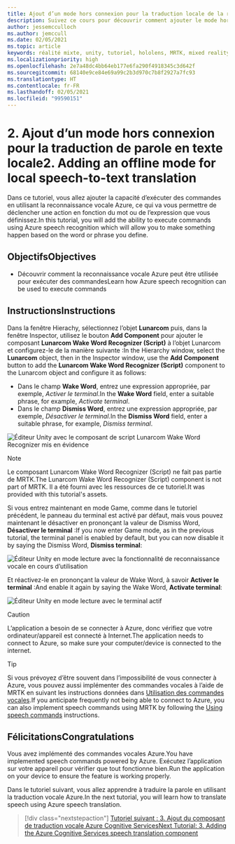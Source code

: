 ```yaml
---
title: Ajout d’un mode hors connexion pour la traduction locale de la reconnaissance vocale
description: Suivez ce cours pour découvrir comment ajouter le mode hors connexion pour la traduction par reconnaissance vocale locale dans les applications de réalité mixte.
author: jessemcculloch
ms.author: jemccull
ms.date: 02/05/2021
ms.topic: article
keywords: réalité mixte, unity, tutoriel, hololens, MRTK, mixed reality toolkit, UWP, ancres spatiales Azure, reconnaissance vocale, Windows 10
ms.localizationpriority: high
ms.openlocfilehash: 2e7a48dc4bb64eb177e6fa290f4918345c3d642f
ms.sourcegitcommit: 68140e9ce84e69a99c2b3d970c7b8f2927a7fc93
ms.translationtype: HT
ms.contentlocale: fr-FR
ms.lasthandoff: 02/05/2021
ms.locfileid: "99590151"
---
```

# <a name="2-adding-an-offline-mode-for-local-speech-to-text-translation"></a><span data-ttu-id="445c6-104">2. Ajout d’un mode hors connexion pour la traduction de parole en texte locale</span><span class="sxs-lookup"><span data-stu-id="445c6-104">2. Adding an offline mode for local speech-to-text translation</span></span>

<span data-ttu-id="445c6-105">Dans ce tutoriel, vous allez ajouter la capacité d’exécuter des commandes en utilisant la reconnaissance vocale Azure, ce qui va vous permettre de déclencher une action en fonction du mot ou de l’expression que vous définissez.</span><span class="sxs-lookup"><span data-stu-id="445c6-105">In this tutorial, you will add the ability to execute commands using Azure speech recognition which will allow you to make something happen based on the word or phrase you define.</span></span>

## <a name="objectives"></a><span data-ttu-id="445c6-106">Objectifs</span><span class="sxs-lookup"><span data-stu-id="445c6-106">Objectives</span></span>

* <span data-ttu-id="445c6-107">Découvrir comment la reconnaissance vocale Azure peut être utilisée pour exécuter des commandes</span><span class="sxs-lookup"><span data-stu-id="445c6-107">Learn how Azure speech recognition can be used to execute commands</span></span>

## <a name="instructions"></a><span data-ttu-id="445c6-108">Instructions</span><span class="sxs-lookup"><span data-stu-id="445c6-108">Instructions</span></span>

<span data-ttu-id="445c6-109">Dans la fenêtre Hierachy, sélectionnez l’objet **Lunarcom** puis, dans la fenêtre Inspector, utilisez le bouton **Add Component** pour ajouter le composant **Lunarcom Wake Word Recognizer (Script)** à l’objet Lunarcom et configurez-le de la manière suivante :</span><span class="sxs-lookup"><span data-stu-id="445c6-109">In the Hierarchy window, select the **Lunarcom** object, then in the Inspector window, use the **Add Component** button to add the **Lunarcom Wake Word Recognizer (Script)** component to the Lunarcom object and configure it as follows:</span></span>

* <span data-ttu-id="445c6-110">Dans le champ **Wake Word**, entrez une expression appropriée, par exemple, _Activer le terminal_.</span><span class="sxs-lookup"><span data-stu-id="445c6-110">In the **Wake Word** field, enter a suitable phrase, for example, _Activate terminal_.</span></span>
* <span data-ttu-id="445c6-111">Dans le champ **Dismiss Word**, entrez une expression appropriée, par exemple, _Désactiver le terminal_.</span><span class="sxs-lookup"><span data-stu-id="445c6-111">In the **Dismiss Word** field, enter a suitable phrase, for example, _Dismiss terminal_.</span></span>

![Éditeur Unity avec le composant de script Lunarcom Wake Word Recognizer mis en évidence](images/mrlearning-speech/tutorial2-section1-step1-1.png)

> [!NOTE]
> <span data-ttu-id="445c6-113">Le composant Lunarcom Wake Word Recognizer (Script) ne fait pas partie de MRTK.</span><span class="sxs-lookup"><span data-stu-id="445c6-113">The Lunarcom Wake Word Recognizer (Script) component is not part of MRTK.</span></span> <span data-ttu-id="445c6-114">Il a été fourni avec les ressources de ce tutoriel.</span><span class="sxs-lookup"><span data-stu-id="445c6-114">It was provided with this tutorial's assets.</span></span>

<span data-ttu-id="445c6-115">Si vous entrez maintenant en mode Game, comme dans le tutoriel précédent, le panneau du terminal est activé par défaut, mais vous pouvez maintenant le désactiver en prononçant la valeur de Dismiss Word, **Désactiver le terminal** :</span><span class="sxs-lookup"><span data-stu-id="445c6-115">If you now enter Game mode, as in the previous tutorial, the terminal panel is enabled by default, but you can now disable it by saying the Dismiss Word, **Dismiss terminal**:</span></span>

![Éditeur Unity en mode lecture avec la fonctionnalité de reconnaissance vocale en cours d’utilisation](images/mrlearning-speech/tutorial2-section1-step1-2.png)

<span data-ttu-id="445c6-117">Et réactivez-le en prononçant la valeur de Wake Word, à savoir **Activer le terminal** :</span><span class="sxs-lookup"><span data-stu-id="445c6-117">And enable it again by saying the Wake Word, **Activate terminal**:</span></span>

![Éditeur Unity en mode lecture avec le terminal actif](images/mrlearning-speech/tutorial2-section1-step1-3.png)

> [!CAUTION]
> <span data-ttu-id="445c6-119">L’application a besoin de se connecter à Azure, donc vérifiez que votre ordinateur/appareil est connecté à Internet.</span><span class="sxs-lookup"><span data-stu-id="445c6-119">The application needs to connect to Azure, so make sure your computer/device is connected to the internet.</span></span>

> [!TIP]
> <span data-ttu-id="445c6-120">Si vous prévoyez d’être souvent dans l’impossibilité de vous connecter à Azure, vous pouvez aussi implémenter des commandes vocales à l’aide de MRTK en suivant les instructions données dans [Utilisation des commandes vocales](mr-learning-base-09.md).</span><span class="sxs-lookup"><span data-stu-id="445c6-120">If you anticipate frequently not being able to connect to Azure, you can also implement speech commands using MRTK by following the [Using speech commands](mr-learning-base-09.md) instructions.</span></span>

## <a name="congratulations"></a><span data-ttu-id="445c6-121">Félicitations</span><span class="sxs-lookup"><span data-stu-id="445c6-121">Congratulations</span></span>

<span data-ttu-id="445c6-122">Vous avez implémenté des commandes vocales Azure.</span><span class="sxs-lookup"><span data-stu-id="445c6-122">You have implemented speech commands powered by Azure.</span></span> <span data-ttu-id="445c6-123">Exécutez l’application sur votre appareil pour vérifier que tout fonctionne bien.</span><span class="sxs-lookup"><span data-stu-id="445c6-123">Run the application on your device to ensure the feature is working properly.</span></span>

<span data-ttu-id="445c6-124">Dans le tutoriel suivant, vous allez apprendre à traduire la parole en utilisant la traduction vocale Azure.</span><span class="sxs-lookup"><span data-stu-id="445c6-124">In the next tutorial, you will learn how to translate speech using Azure speech translation.</span></span>

> [!div class="nextstepaction"]
> [<span data-ttu-id="445c6-125">Tutoriel suivant : 3. Ajout du composant de traduction vocale Azure Cognitive Services</span><span class="sxs-lookup"><span data-stu-id="445c6-125">Next Tutorial: 3. Adding the Azure Cognitive Services speech translation component</span></span>](mrlearning-speechSDK-ch3.md)
